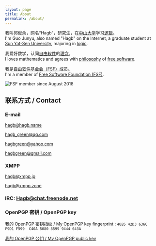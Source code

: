 ```yaml
---
layout: page
title: About
permalink: /about/
---
```



我叫郭俊余，网名“Hagb”，研究生，在[中山大学](https://www.sysu.edu.cn/)学习[逻辑](https://logic.sysu.edu.cn/)。  
I'm Guo Junyu, also named "Hagb" on the Internet, a graduate student at [Sun Yat-Sen University](https://www.sysu.edu.cn/), majoring in [logic](https://logic.sysu.edu.cn/).

我爱好数学，认同[自由软件](https://www.gnu.org/philosophy/free-sw.html)的[理念](https://www.gnu.org/philosophy/philosophy.html)。  
I loves mathematics and agrees with [philosophy](https://www.gnu.org/philosophy/philosophy.html) of [free software](https://www.gnu.org/philosophy/free-sw.html).

我是[自由软件基金会（FSF）](https://fsf.org)成员。   
I'm a member of [Free Software Foundation (FSF)](https://fsf.org).

![FSF member since August 2018](https://static.fsf.org/nosvn/associate/crm/818574.png)

## 联系方式 / Contact

### E-mail

[hagb@hagb.name](mailto:hagb@hagb.name)

[hagb_green@qq.com](mailto:hagb_green@qq.com)

[hagbgreen@yahoo.com](mailto:hagbgreen@yahoo.com)

[hagbgreen@gmail.com](mailto:hagbgreen@gmail.com)

### XMPP

hagb@xmpp.jp

hagb@xmpp.zone

### IRC: Hagb@chat.freenode.net

### OpenPGP 密钥 / OpenPGP key

我的 OpenPGP 密钥指纹 / My OpenPGP key fingerprint : `40B5 42D3 636C F9D1 F599  C40A 5080 8599 9444 643A`

[我的 OpenPGP 公钥 / My OpenPGP public key](/key.asc)


